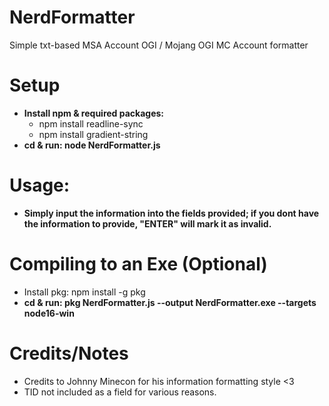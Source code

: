 # NerdFormatter
Simple txt-based MSA Account OGI / Mojang OGI MC Account formatter

# Setup
- **Install npm & required packages:**
    - npm install readline-sync
    - npm install gradient-string
- **cd <directory> & run: node NerdFormatter.js**

# Usage:
- **Simply input the information into the fields provided; if you dont have the information to provide, "ENTER" will mark it as invalid.**

# Compiling to an Exe (Optional)
- Install pkg: npm install -g pkg
- **cd <directory> & run: pkg NerdFormatter.js --output NerdFormatter.exe --targets node16-win**

# Credits/Notes
- Credits to Johnny Minecon for his information formatting style <3
- TID not included as a field for various reasons.
